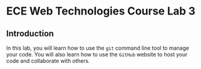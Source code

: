 
# ECE Web Technologies Course Lab 3

## Introduction

In this lab, you will learn how to use the `git` command line tool to manage your code. You will also learn how to use the `GitHub` website to host your code and collaborate with others.